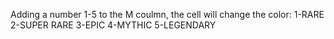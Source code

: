 Adding a number 1-5 to the M coulmn, the cell will change the color:
1-RARE
2-SUPER RARE
3-EPIC
4-MYTHIC
5-LEGENDARY
